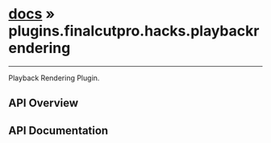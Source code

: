 # [docs](index.md) » plugins.finalcutpro.hacks.playbackrendering
---

Playback Rendering Plugin.

## API Overview

## API Documentation


